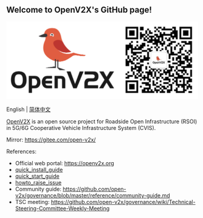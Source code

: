## Welcome to OpenV2X's GitHub page!

![](/profile/images/openv2x.svg)

English | [简体中文](./README-zh_CN.md)

[OpenV2X](https://openv2x.org) is an open source project for Roadside Open Infrastructure (RSOI) in
5G/6G Cooperative Vehicle Infrastructure System (CVIS).

Mirror: <https://gitee.com/open-v2x/>

References:

- Official web portal: <https://openv2x.org>
- [quick_install_guide](https://github.com/open-v2x/docs/blob/albany/src/v2x-1.0.126-quick-install.md)
- [quick_start_guide](https://github.com/open-v2x/docs/blob/albany/src/v2x-1.0.126-quick-start.md)
- [howto_raise_issue](https://github.com/open-v2x/docs/blob/albany/src/v2x_contribution.md)
- Community guide: <https://github.com/open-v2x/governance/blob/master/reference/community-guide.md>
- TSC meeting:
  <https://github.com/open-v2x/governance/wiki/Technical-Steering-Committee-Weekly-Meeting>
